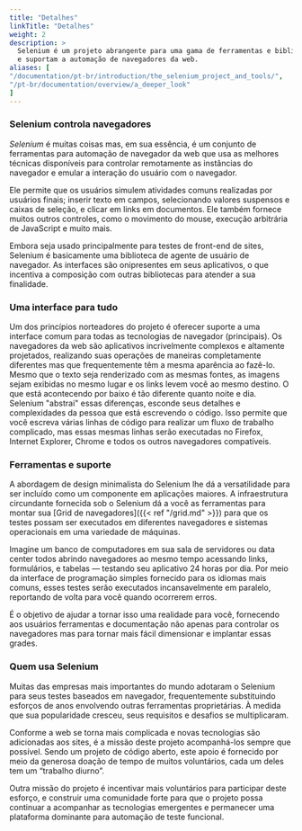 ```yaml
---
title: "Detalhes"
linkTitle: "Detalhes"
weight: 2
description: >
  Selenium é um projeto abrangente para uma gama de ferramentas e bibliotecas que permitem
  e suportam a automação de navegadores da web.
aliases: [
"/documentation/pt-br/introduction/the_selenium_project_and_tools/",
"/pt-br/documentation/overview/a_deeper_look"
]
---
```


### Selenium controla navegadores

_Selenium_ é muitas coisas
mas, em sua essência, é um conjunto de ferramentas para automação de navegador da web
que usa as melhores técnicas disponíveis
para controlar remotamente as instâncias do navegador
e emular a interação do usuário com o navegador.

Ele permite que os usuários simulem atividades comuns realizadas por usuários finais;
inserir texto em campos,
selecionando valores suspensos e caixas de seleção,
e clicar em links em documentos.
Ele também fornece muitos outros controles, como o movimento do mouse,
execução arbitrária de JavaScript e muito mais.

Embora seja usado principalmente para testes de front-end de sites,
Selenium é basicamente uma biblioteca de agente de usuário de navegador.
As interfaces são onipresentes em seus aplicativos,
o que incentiva a composição com outras bibliotecas para atender a sua finalidade.


### Uma interface para tudo

Um dos princípios norteadores do projeto
é oferecer suporte a uma interface comum para todas as tecnologias de navegador (principais).
Os navegadores da web são aplicativos incrivelmente complexos e altamente projetados,
realizando suas operações de maneiras completamente diferentes
mas que frequentemente têm a mesma aparência ao fazê-lo.
Mesmo que o texto seja renderizado com as mesmas fontes,
as imagens sejam exibidas no mesmo lugar
e os links levem você ao mesmo destino.
O que está acontecendo por baixo é tão diferente quanto noite e dia.
Selenium "abstrai" essas diferenças,
esconde seus detalhes e complexidades da pessoa que está escrevendo o código.
Isso permite que você escreva várias linhas de código para realizar um fluxo de trabalho complicado,
mas essas mesmas linhas serão executadas no Firefox,
Internet Explorer, Chrome e todos os outros navegadores compatíveis.


### Ferramentas e suporte

A abordagem de design minimalista do Selenium lhe dá a
versatilidade para ser incluído como um componente em aplicações maiores.
A infraestrutura circundante fornecida sob o Selenium
dá a você as ferramentas para montar
sua [Grid de navegadores]({{< ref "/grid.md" >}})
para que os testes possam ser executados em diferentes navegadores e sistemas operacionais
em uma variedade de máquinas.

Imagine um banco de computadores em sua sala de servidores ou data center
todos abrindo navegadores ao mesmo tempo
acessando links, formulários,
e tabelas &mdash; testando seu aplicativo 24 horas por dia.
Por meio da interface de programação simples
fornecido para os idiomas mais comuns,
esses testes serão executados incansavelmente em paralelo,
reportando de volta para você quando ocorrerem erros.

É o objetivo de ajudar a tornar isso uma realidade para você,
fornecendo aos usuários ferramentas e documentação não apenas para controlar os navegadores
mas para tornar mais fácil dimensionar e implantar essas grades.


### Quem usa Selenium

Muitas das empresas mais importantes do mundo
adotaram o Selenium para seus testes baseados em navegador,
frequentemente substituindo esforços de anos envolvendo outras ferramentas proprietárias.
À medida que sua popularidade cresceu, seus requisitos e desafios se multiplicaram.

Conforme a web se torna mais complicada
e novas tecnologias são adicionadas aos sites,
é a missão deste projeto acompanhá-los sempre que possível.
Sendo um projeto de código aberto,
este apoio é fornecido por meio da generosa doação de tempo de muitos voluntários,
cada um deles tem um “trabalho diurno”.

Outra missão do projeto é incentivar
mais voluntários para participar deste esforço,
e construir uma comunidade forte
para que o projeto possa continuar a acompanhar as tecnologias emergentes
e permanecer uma plataforma dominante para automação de teste funcional.

